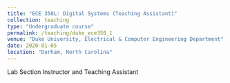 ```yaml
---
title: "ECE 350L: Digital Systems (Teaching Assistant)"
collection: teaching
type: "Undergraduate course"
permalink: /teaching/duke_ece350_1
venue: "Duke University, Electrical & Computer Engineering Department"
date: 2020-01-05
location: "Durham, North Carolina"
---
```


Lab Section Instructor and Teaching Assistant

